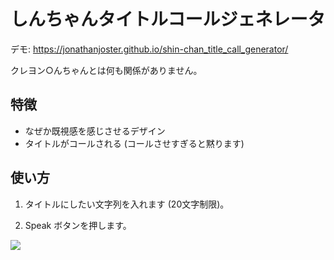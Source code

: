 # しんちゃんタイトルコールジェネレータ

デモ: https://jonathanjoster.github.io/shin-chan_title_call_generator/

クレヨン○んちゃんとは何も関係がありません。

## 特徴
- なぜか既視感を感じさせるデザイン
- タイトルがコールされる (コールさせすぎると黙ります)

## 使い方

1. タイトルにしたい文字列を入れます (20文字制限)。

2. Speak ボタンを押します。

![](https://user-images.githubusercontent.com/53422031/123287163-82e05180-d549-11eb-8d07-f0519db4c91b.png)
